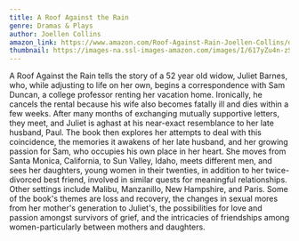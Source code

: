 ```yaml
---
title: A Roof Against the Rain
genre: Dramas & Plays
author: Joellen Collins
amazon_link: https://www.amazon.com/Roof-Against-Rain-Joellen-Collins/dp/1648954081/ref=tmm_pap_swatch_0?_encoding=UTF8&qid=1642672242&sr=8-1
thumbnail: https://images-na.ssl-images-amazon.com/images/I/617yZu4n-zS.jpg
---
```

A Roof Against the Rain tells the story of a 52 year old widow, Juliet Barnes, who, while adjusting to life on her own, begins a correspondence with Sam Duncan, a college professor renting her vacation home. Ironically, he cancels the rental because his wife also becomes fatally ill and dies within a few weeks. After many months of exchanging mutually supportive letters, they meet, and Juliet is aghast at his near-exact resemblance to her late husband, Paul. The book then explores her attempts to deal with this coincidence, the memories it awakens of her late husband, and her growing passion for Sam, who occupies his own place in her heart. She moves from Santa Monica, California, to Sun Valley, Idaho, meets different men, and sees her daughters, young women in their twenties, in addition to her twice-divorced best friend, involved in similar quests for meaningful relationships. Other settings include Malibu, Manzanillo, New Hampshire, and Paris. Some of the book's themes are loss and recovery, the changes in sexual mores from her mother's generation to Juliet's, the possibilities for love and passion amongst survivors of grief, and the intricacies of friendships among women-particularly between mothers and daughters.
